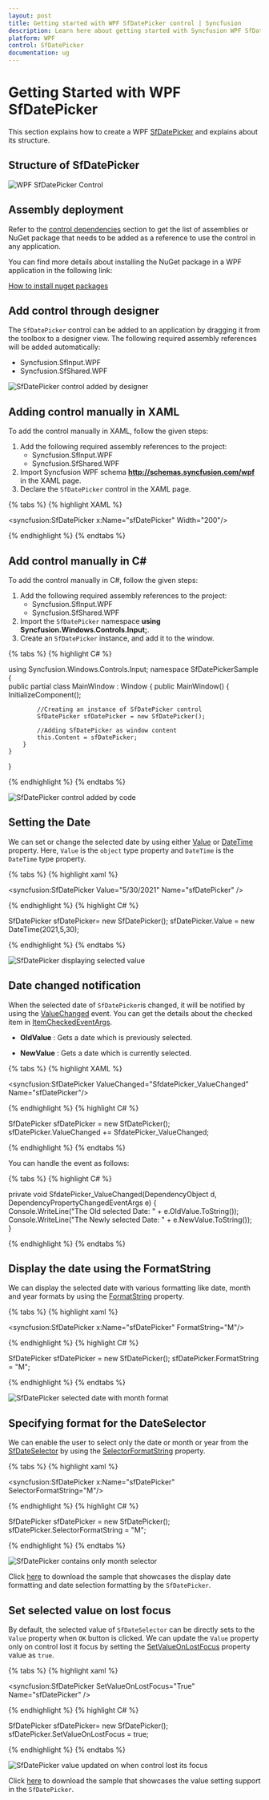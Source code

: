 ```yaml
---
layout: post
title: Getting started with WPF SfDatePicker control | Syncfusion
description: Learn here about getting started with Syncfusion WPF SfDatePicker control and more details about the control features.
platform: WPF
control: SfDatePicker
documentation: ug
---
```


# Getting Started with WPF SfDatePicker

This section explains how to create a WPF [SfDatePicker](https://help.syncfusion.com/cr/wpf/Syncfusion.SfInput.Wpf~Syncfusion.Windows.Controls.Input.SfDatePicker.html) and explains about its structure.

## Structure of SfDatePicker

![WPF SfDatePicker Control](GettingStarted_images/SfDatePicker.png)

## Assembly deployment

Refer to the [control dependencies](https://help.syncfusion.com/wpf/control-dependencies#sfdatepicker) section to get the list of assemblies or NuGet package that needs to be added as a reference to use the control in any application.

You can find more details about installing the NuGet package in a WPF application in the following link: 

[How to install nuget packages](https://help.syncfusion.com/wpf/nuget-packages)

## Add control through designer

The `SfDatePicker` control can be added to an application by dragging it from the toolbox to a designer view. The following required assembly references will be added automatically:

* Syncfusion.SfInput.WPF
* Syncfusion.SfShared.WPF

![SfDatePicker control added by designer](GettingStarted_images/wpf-date-picker-control-added-by-designer.png)

## Adding control manually in XAML

To add the control manually in XAML, follow the given steps:

1.	Add the following required assembly references to the project:
    * Syncfusion.SfInput.WPF
    * Syncfusion.SfShared.WPF
2.	Import Syncfusion WPF schema **http://schemas.syncfusion.com/wpf** in the XAML page.
3.	Declare the `SfDatePicker` control in the XAML page.

{% tabs %}
{% highlight XAML %}

<Window xmlns="http://schemas.microsoft.com/winfx/2006/xaml/presentation"
        xmlns:x="http://schemas.microsoft.com/winfx/2006/xaml"
        xmlns:syncfusion="http://schemas.syncfusion.com/wpf" 
        x:Class="SfDatePickerSample.MainWindow"
        Title="SfDatePicker Sample" Height="350" Width="525">
    <Grid>
        <!-- Adding SfDatePicker control -->
        <syncfusion:SfDatePicker x:Name="sfDatePicker" 
                                 Width="200"/>
    </Grid>
</Window>

{% endhighlight %}
{% endtabs %}

## Add control manually in C\#

To add the control manually in C#, follow the given steps:

1.	Add the following required assembly references to the project:
    * Syncfusion.SfInput.WPF
    * Syncfusion.SfShared.WPF
2.	Import the `SfDatePicker` namespace **using Syncfusion.Windows.Controls.Input;**.
3.	Create an `SfDatePicker` instance, and add it to the window.

{% tabs %}
{% highlight C# %}

using Syncfusion.Windows.Controls.Input;
namespace SfDatePickerSample {    
    public partial class MainWindow : Window {
        public MainWindow() {
            InitializeComponent();

            //Creating an instance of SfDatePicker control
            SfDatePicker sfDatePicker = new SfDatePicker();

            //Adding SfDatePicker as window content
            this.Content = sfDatePicker;
        } 
    }
}

{% endhighlight %}
{% endtabs %}

![SfDatePicker control added by code](GettingStarted_images/wpf-date-picker.png)

## Setting the Date

We can set or change the selected date by using either [Value](https://help.syncfusion.com/cr/wpf/Syncfusion.SfInput.Wpf~Syncfusion.Windows.Controls.Input.SfDatePicker~Value.html) or [DateTime](https://help.syncfusion.com/cr/wpf/Syncfusion.SfInput.Wpf~Syncfusion.Windows.Controls.Input.SfDatePicker~DateTime.html) property. Here, `Value` is the `object` type property and `DateTime` is the `DateTime` type property.

{% tabs %}
{% highlight xaml %}

<syncfusion:SfDatePicker  Value="5/30/2021"
						  Name="sfDatePicker" />

{% endhighlight %}
{% highlight C# %}

SfDatePicker sfDatePicker= new SfDatePicker();
sfDatePicker.Value = new DateTime(2021,5,30);

{% endhighlight %}
{% endtabs %}

![SfDatePicker displaying selected value](Features_images/Features_img17.png)

## Date changed notification

When the selected date of `SfDatePicker`is changed, it will be notified by using the [ValueChanged](https://help.syncfusion.com/cr/wpf/Syncfusion.SfInput.Wpf~Syncfusion.Windows.Controls.Input.SfDatePicker~ValueChanged_EV.html) event. You can get the details about the checked item in [ItemCheckedEventArgs](https://help.syncfusion.com/cr/wpf/Syncfusion.Tools.Wpf~Syncfusion.Windows.Tools.Controls.ItemCheckedEventArgs.html).

* **OldValue** : Gets a date which is previously selected.

* **NewValue** : Gets a date which is currently selected.

{% tabs %}
{% highlight XAML %}

<syncfusion:SfDatePicker ValueChanged="SfdatePicker_ValueChanged" 
                         Name="sfDatePicker"/>

{% endhighlight %}
{% highlight C# %}

SfDatePicker sfDatePicker = new SfDatePicker();
sfDatePicker.ValueChanged += SfdatePicker_ValueChanged;

{% endhighlight %}
{% endtabs %}

You can handle the event as follows:

{% tabs %}
{% highlight C# %}

private void SfdatePicker_ValueChanged(DependencyObject d, DependencyPropertyChangedEventArgs e) {          
    Console.WriteLine("The Old selected Date: " + e.OldValue.ToString());
    Console.WriteLine("The Newly selected Date: " + e.NewValue.ToString());            
}

{% endhighlight %}
{% endtabs %}

## Display the date using the FormatString

 We can display the selected date with various formatting like date, month and year formats by using the [FormatString](https://help.syncfusion.com/cr/wpf/Syncfusion.SfInput.Wpf~Syncfusion.Windows.Controls.Input.SfDatePicker~FormatString.html) property.

{% tabs %}
{% highlight xaml %}

<syncfusion:SfDatePicker x:Name="sfDatePicker" 
                         FormatString="M"/>

{% endhighlight  %}
{% highlight C# %}

SfDatePicker sfDatePicker = new SfDatePicker();
sfDatePicker.FormatString = "M";

{% endhighlight  %}
{% endtabs %}

![SfDatePicker selected date with month format](Features_images/Features_img1.png)

## Specifying format for the DateSelector

We can enable the user to select only the date or month or year from the [SfDateSelector](https://help.syncfusion.com/cr/wpf/Syncfusion.SfInput.Wpf~Syncfusion.Windows.Controls.Input.SfDateSelector.html) by using the [SelectorFormatString](https://help.syncfusion.com/cr/wpf/Syncfusion.SfInput.Wpf~Syncfusion.Windows.Controls.Input.SfDatePicker~SelectorFormatString.html) property.

{% tabs %}
{% highlight xaml %}

<syncfusion:SfDatePicker x:Name="sfDatePicker" 
                         SelectorFormatString="M"/>

{% endhighlight  %}
{% highlight C# %}

SfDatePicker sfDatePicker = new SfDatePicker();
sfDatePicker.SelectorFormatString = "M";

{% endhighlight  %}
{% endtabs %}

![SfDatePicker contains only month selector](Features_images/Features_img2.png)

Click [here](https://github.com/SyncfusionExamples/wpf-date-picker-examples/tree/master/Samples/Formatting) to download the sample that showcases the display date formatting and date selection formatting by the `SfDatePicker`.

## Set selected value on lost focus

By default, the selected value of `SfDateSelector` can be directly sets to the `Value` property when `OK` button is clicked. We can update the `Value` property only on control lost it focus by setting the [SetValueOnLostFocus](https://help.syncfusion.com/cr/wpf/Syncfusion.SfInput.Wpf~Syncfusion.Windows.Controls.Input.SfDatePicker~SetValueOnLostFocus.html) property value as `true`.  

{% tabs %}
{% highlight xaml %}

<syncfusion:SfDatePicker  SetValueOnLostFocus="True"
				          Name="sfDatePicker" />

{% endhighlight %}
{% highlight C# %}

SfDatePicker sfDatePicker= new SfDatePicker();
sfDatePicker.SetValueOnLostFocus = true;

{% endhighlight %}
{% endtabs %}

![SfDatePicker value updated on when control lost its focus](Features_images/Features_img15.png)

Click [here](https://github.com/SyncfusionExamples/wpf-date-picker-examples/tree/master/Samples/SfDatePicker-Value-setting) to download the sample that showcases the value setting support in the `SfDatePicker`.